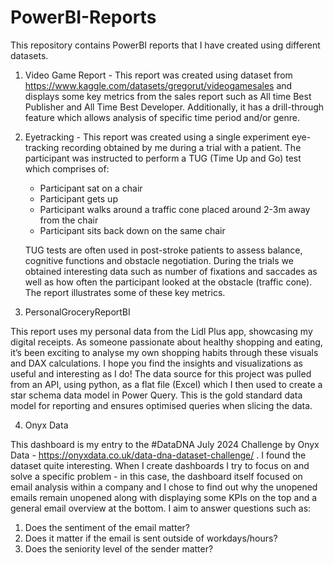 # PowerBI-Reports
This repository contains PowerBI reports that I have created using different datasets.

1. Video Game Report - This report was created using dataset from https://www.kaggle.com/datasets/gregorut/videogamesales and displays some key metrics from the sales report such as All time Best Publisher and All Time Best Developer. Additionally, it has a drill-through feature which allows analysis of specific time period and/or genre.
  
2. Eyetracking - This report was created using a single experiment eye-tracking recording obtained by me during a trial with a patient. The participant was instructed to perform a TUG (Time Up and Go) test which comprises of:
   - Participant sat on a chair
   - Participant gets up
   - Participant walks around a traffic cone placed around 2-3m away from the chair
   - Participant sits back down on the same chair
  
   TUG tests are often used in post-stroke patients to assess balance, cognitive functions and obstacle negotiation. During the trials we obtained interesting data such as number of fixations and saccades as well as how often the participant looked at the obstacle (traffic cone). The report illustrates some of these key metrics.

3. PersonalGroceryReportBI

This report uses my personal data from the Lidl Plus app, showcasing my digital receipts. As someone passionate about healthy shopping and eating, it’s been exciting to analyse my own shopping habits through these visuals and DAX calculations. I hope you find the insights and visualizations as useful and interesting as I do! The data source for this project was pulled from an API, using python, as a flat file (Excel) which I then used to create a star schema data model in Power Query. This is the gold standard data model for reporting and ensures optimised queries when slicing the data.

4. Onyx Data

This dashboard is my entry to the #DataDNA July 2024 Challenge by Onyx Data - https://onyxdata.co.uk/data-dna-dataset-challenge/ . I found the dataset quite interesting. When I create dashboards I try to focus on and solve a specific problem - in this case, the dashboard itself focused on email analysis within a company and I chose to find out why the unopened emails remain unopened along with displaying some KPIs on the top and a general email overview at the bottom. I aim to answer questions such as: 

1. Does the sentiment of the email matter?
2. Does it matter if the email is sent outside of workdays/hours?
3. Does the seniority level of the sender matter?
